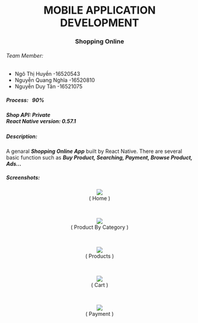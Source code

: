 <h1 align="center">MOBILE APPLICATION DEVELOPMENT</h1>
<h3 align="center">Shopping Online</h3>

<h6>Team Member:</h6>

   + Ngô Thị Huyền -16520543
   + Nguyễn Quang Nghĩa -16520810
   + Nguyễn Duy Tân -16521075

<h5>Process: &nbsp 90%</h5> 
<h5>Shop API: Private </br> React Native version: 0.57.1</h5>
<h5>Description:</h5>

<span> A genaral _**Shopping Online App**_ built by React Native. There are several basic function such as _**Buy Product, Searching, Payment, 
Browse Product, Ads...**_ </span>

<h5>Screenshots:</h5>

<p align="center"> 
 <img src="../Screenshots/home.png">
   <br><span>( Home )</span>
 </p>
 <br>
 
 <p align="center"> 
 <img src="../Screenshots/ProductByCategory.png">
   <br><span>( Product By Category )</span>
 </p>
 <br>
 
 <p align="center"> 
 <img src="../Screenshots/Products.png">
   <br><span>( Products )</span>
 </p>
 <br>
 
  <p align="center"> 
 <img src="../Screenshots/Cart.png">
   <br><span>( Cart )</span>
 </p>
 <br>
 
   <p align="center"> 
 <img src="../Screenshots/Payment.png">
   <br><span>( Payment )</span>
 </p>
 <br>
